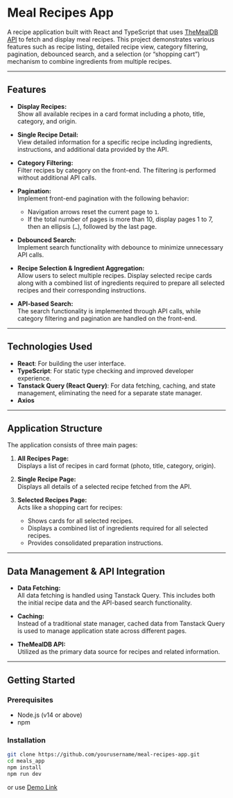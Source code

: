 # Meal Recipes App

A recipe application built with React and TypeScript that uses [TheMealDB API](https://www.themealdb.com/api.php?ref=apilist.fun) to fetch and display meal recipes. This project demonstrates various features such as recipe listing, detailed recipe view, category filtering, pagination, debounced search, and a selection (or “shopping cart”) mechanism to combine ingredients from multiple recipes.

---

## Features

- **Display Recipes:**  
  Show all available recipes in a card format including a photo, title, category, and origin.

- **Single Recipe Detail:**  
  View detailed information for a specific recipe including ingredients, instructions, and additional data provided by the API.

- **Category Filtering:**  
  Filter recipes by category on the front-end. The filtering is performed without additional API calls.

- **Pagination:**  
  Implement front-end pagination with the following behavior:
  - Navigation arrows reset the current page to `1`.
  - If the total number of pages is more than 10, display pages 1 to 7, then an ellipsis (`…`), followed by the last page.
- **Debounced Search:**  
  Implement search functionality with debounce to minimize unnecessary API calls.

- **Recipe Selection & Ingredient Aggregation:**  
  Allow users to select multiple recipes. Display selected recipe cards along with a combined list of ingredients required to prepare all selected recipes and their corresponding instructions.

- **API-based Search:**  
  The search functionality is implemented through API calls, while category filtering and pagination are handled on the front-end.

---

## Technologies Used

- **React**: For building the user interface.
- **TypeScript**: For static type checking and improved developer experience.
- **Tanstack Query (React Query)**: For data fetching, caching, and state management, eliminating the need for a separate state manager.
- **Axios**

---

## Application Structure

The application consists of three main pages:

1. **All Recipes Page:**  
   Displays a list of recipes in card format (photo, title, category, origin).

2. **Single Recipe Page:**  
   Displays all details of a selected recipe fetched from the API.

3. **Selected Recipes Page:**  
   Acts like a shopping cart for recipes:
   - Shows cards for all selected recipes.
   - Displays a combined list of ingredients required for all selected recipes.
   - Provides consolidated preparation instructions.

---

## Data Management & API Integration

- **Data Fetching:**  
  All data fetching is handled using Tanstack Query. This includes both the initial recipe data and the API-based search functionality.
- **Caching:**  
  Instead of a traditional state manager, cached data from Tanstack Query is used to manage application state across different pages.

- **TheMealDB API:**  
  Utilized as the primary data source for recipes and related information.

---

## Getting Started

### Prerequisites

- Node.js (v14 or above)
- npm

### Installation

```bash
git clone https://github.com/yourusername/meal-recipes-app.git
cd meals_app
npm install
npm run dev
```

or use [Demo Link](https://github.com/WatarJoy/Meals_App)
